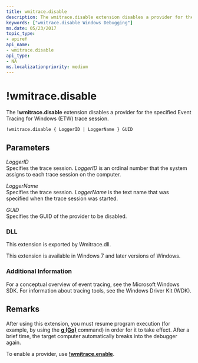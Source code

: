 ```yaml
---
title: wmitrace.disable
description: The wmitrace.disable extension disables a provider for the specified Event Tracing for Windows (ETW) trace session.
keywords: ["wmitrace.disable Windows Debugging"]
ms.date: 05/23/2017
topic_type:
- apiref
api_name:
- wmitrace.disable
api_type:
- NA
ms.localizationpriority: medium
---
```


# !wmitrace.disable


The **!wmitrace.disable** extension disables a provider for the specified Event Tracing for Windows (ETW) trace session.

```dbgcmd
!wmitrace.disable { LoggerID | LoggerName } GUID 
```

## <span id="ddk__wmitrace_strdump_dbg"></span><span id="DDK__WMITRACE_STRDUMP_DBG"></span>Parameters


<span id="_______LoggerID______"></span><span id="_______loggerid______"></span><span id="_______LOGGERID______"></span> *LoggerID*   
Specifies the trace session. *LoggerID* is an ordinal number that the system assigns to each trace session on the computer.

<span id="_______LoggerName______"></span><span id="_______loggername______"></span><span id="_______LOGGERNAME______"></span> *LoggerName*   
Specifies the trace session. *LoggerName* is the text name that was specified when the trace session was started.

<span id="_______GUID______"></span><span id="_______guid______"></span> *GUID*   
Specifies the GUID of the provider to be disabled.

### <span id="DLL"></span><span id="dll"></span>DLL

This extension is exported by Wmitrace.dll.

This extension is available in Windows 7 and later versions of Windows.

### <span id="Additional_Information"></span><span id="additional_information"></span><span id="ADDITIONAL_INFORMATION"></span>Additional Information

For a conceptual overview of event tracing, see the Microsoft Windows SDK. For information about tracing tools, see the Windows Driver Kit (WDK).

## Remarks

After using this extension, you must resume program execution (for example, by using the [**g (Go)**](g--go-.md) command) in order for it to take effect. After a brief time, the target computer automatically breaks into the debugger again.

To enable a provider, use [**!wmitrace.enable**](-wmitrace-enable.md).

 

 





